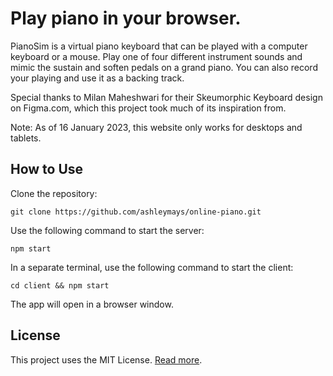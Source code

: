 # Play piano in your browser.

PianoSim is a virtual piano keyboard that can be played with a computer keyboard or a mouse. Play one of four different instrument sounds and mimic the sustain and soften pedals on a grand piano. You can also record your playing and use it as a backing track.

Special thanks to Milan Maheshwari for their Skeumorphic Keyboard design on Figma.com, which this project took much of its inspiration from.

Note: As of 16 January 2023, this website only works for desktops and tablets.

## How to Use

Clone the repository:

`git clone https://github.com/ashleymays/online-piano.git`

Use the following command to start the server:

`npm start`

In a separate terminal, use the following command to start the client:

`cd client && npm start`

The app will open in a browser window.

## License

This project uses the MIT License. [Read more](docs/LICENSE.md).
